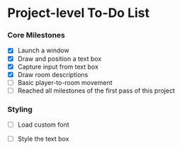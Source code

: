 # Project-level To-Do List

### Core Milestones
- [x] Launch a window
- [x] Draw and position a text box
- [x] Capture input from text box
- [x] Draw room descriptions
- [ ] Basic player-to-room movement
- [ ] Reached all milestones of the first pass of this project

### Styling
- [ ] Load custom font
- [ ] Style the text box


